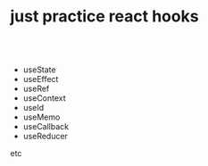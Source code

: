 <h1>just practice react hooks<h1></h1>  
<br/>
<ul>
  <li>useState</li>
  <li>useEffect</li>
  <li>useRef</li>
  <li>useContext</li>
  <li>useId</li>
  <li>useMemo</li>
  <li>useCallback</li>
  <li>useReducer</li>
</ul>  
etc
